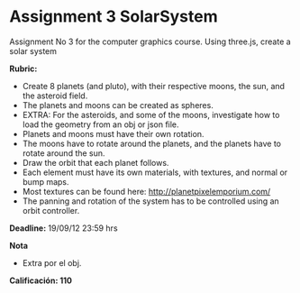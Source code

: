 # Assignment 3 SolarSystem

Assignment No 3 for the computer graphics course. Using three.js, create a solar system

**Rubric:**

- Create 8 planets (and pluto), with their respective moons, the sun, and the asteroid field.
- The planets and moons can be created as spheres.
- EXTRA: For the asteroids, and some of the moons, investigate how to load the geometry from an obj or json file.
- Planets and moons must have their own rotation.
- The moons have to rotate around the planets, and the planets have to rotate around the sun.
- Draw the orbit that each planet follows.
- Each element must have its own materials, with textures, and normal or bump maps.
- Most textures can be found here: http://planetpixelemporium.com/
- The panning and rotation of the system has to be controlled using an orbit controller.

**Deadline:** 19/09/12 23:59 hrs

**Nota**

- Extra por el obj.

**Calificación: 110**